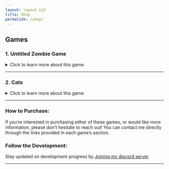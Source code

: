 ```yaml
---
layout: layout.njk
title: Shop
permalink: /shop/
---
```



## Games

### 1. **Untitled Zombie Game**
<details>
  <summary>Click to learn more about this game.</summary>

  **Status**: Work in progress. No preview available yet.

  ### Brief Description
  A fast-paced shooter where you battle endless waves of zombies across diverse environments. The game features dynamic challenges and upgrades that keep the action intense.

  ### Purchase
  Want to get the game as soon as it's released? [Contact me](/contact/) for details on how to purchase!

  ### Leave a Review
  Played the game? [Contact me](/contact/) if you'd like to leave a review to be featured here!

  ### Details:
  - **Price**: $5 USD
  - **Supported Platforms**: Windows, Linux, Android.
  - **Release Date**: TBA

  *(Please note that these are the only details confirmed for now, with more to be revealed at launch.)*
</details>

---

### 2. **Cats**
<details>
  <summary>Click to learn more about this game.</summary>

  **Status**: Work in progress. No preview available yet.

  ### Brief Description
  A quirky, fun game where you can play with and annoy cats—because, why not? It’s a silly, stress-free experience that’s all about having fun with your feline friends.

  ### Purchase
  Want to play when it launches? [Contact me](/contact/) to reserve your copy!

  ### Leave a Review
  Loved the game? [Contact me](/contact/) to leave your review, and it might appear here!

  ### Details:
  - **Price**: $5 USD
  - **Supported Platforms**: Windows, Linux.
  - **Release Date**: TBA

  *(Details are subject to change upon release. More information to come soon!)*
</details>

---

### How to Purchase:
If you’re interested in purchasing either of these games, or would like more information, please don't hesitate to reach out! You can contact me directly through the links provided in each game’s section.

### Follow the Development:
Stay updated on development progress by [Joining my discord server]("https://discord.gg/96GHRVKj2F")

---
